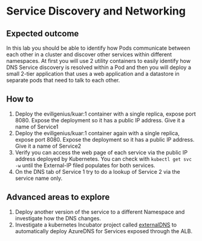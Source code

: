 # Service Discovery and Networking

## Expected outcome

In this lab you should be able to identify how Pods communicate between each other in a cluster and discover other services within different namespaces. At first you will use 2 utility containers to easily identify how DNS Service discovery is resolved within a Pod and then you will deploy a small 2-tier application that uses a web application and a datastore in separate pods that need to talk to each other.

## How to

1. Deploy the evillgenius/kuar:1 container with a single replica, expose port 8080. Expose the deployment so it has a public IP address. Give it a name of Service1
2.  Deploy the evillgenius/kuar:1 container again with a single replica, expose port 8080. Expose the deployment so it has a public IP address. Give it a name of Service2
3. Verify you can access the web page of each service via the public IP address deployed by Kubernetes. You can check with ```kubectl get svc -w``` until the External-IP filed populates for both services.
4. On the DNS tab of Service 1 try to do a lookup of Service 2 via the service name only. 

## Advanced areas to explore

1. Deploy another version of the service to a different Namespace and investigate how the DNS changes.
2. Investigate a kubernetes Incubator project called [externalDNS](https://github.com/kubernetes-incubator/external-dns) to automatically deploy AzureDNS for Services exposed through the ALB.
